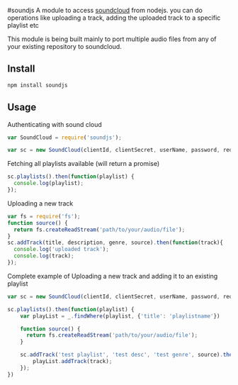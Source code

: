 #soundjs
A module to access [soundcloud](https://www.soundcloud.com) from nodejs. 
you can do operations like uploading a track, adding the uploaded track to a specific playlist etc

This module is being built mainly to port multiple audio files from any of your existing repository to soundcloud.

## Install
```bash
npm install soundjs
```


## Usage


Authenticating with sound cloud

``` javascript
var SoundCloud = require('soundjs');

var sc = new SoundCloud(clientId, clientSecret, userName, password, redirectUri);

```

Fetching all playlists available (will return a promise)
``` javascript
sc.playlists().then(function(playlist) {
  console.log(playlist);
});

```

Uploading a new track

``` javascript
var fs = require('fs');
function source() {
  return fs.createReadStream('path/to/your/audio/file');
}
sc.addTrack(title, description, genre, source).then(function(track){
  console.log('uploaded track');
  console.log(track);
});

```

Complete example of Uploading a new track and adding it to an existing playlist

``` javascript
var sc = new SoundCloud(clientId, clientSecret, userName, password, redirectUri);

sc.playlists().then(function(playlist) {
    var playList = _.findWhere(playlist, {'title': 'playlistname'})

    function source() {
      return fs.createReadStream('path/to/your/audio/file');
    }

    sc.addTrack('test playlist', 'test desc', 'test genre', source).then(function(track) {
        playList.addTrack(track);
    });
})


```


